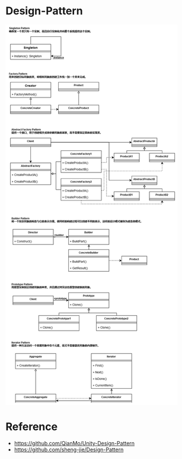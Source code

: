 # Design-Pattern

![Image text](https://github.com/V1nChy/Design-Pattern/blob/master/Design-Pattern.jpg)
 
# Reference
* https://github.com/QianMo/Unity-Design-Pattern
* https://github.com/sheng-jie/Design-Pattern
